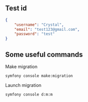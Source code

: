 ## Test id

```json
{
    "username": "Crystal",
    "email": "test123@gmail.com",
    "password": "test"
}
```

## Some useful commands
Make migration
```
symfony console make:migration 
```
Launch migration
```
symfony console d:m:m
```
